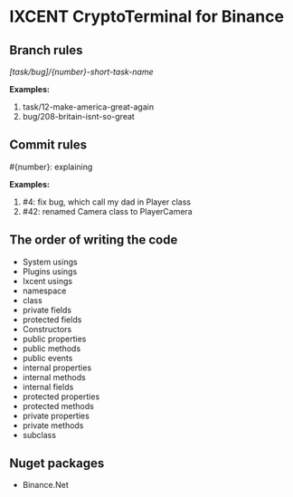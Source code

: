 # IXCENT CryptoTerminal for Binance
## Branch rules
*[task/bug]/{number}-short-task-name*

**Examples:**
1. task/12-make-america-great-again
2. bug/208-britain-isnt-so-great

## Commit rules
#{number}: explaining

**Examples:**
1. #4: fix bug, which call my dad in Player class
2. #42: renamed Camera class to PlayerCamera

## The order of writing the code
* System usings
* Plugins usings
* Ixcent usings
* namespace
* class
* private fields
* protected fields
* Constructors
* public properties
* public methods
* public events
* internal properties
* internal methods
* internal fields
* protected properties
* protected methods
* private properties
* private methods
* subclass

## Nuget packages
* Binance.Net
